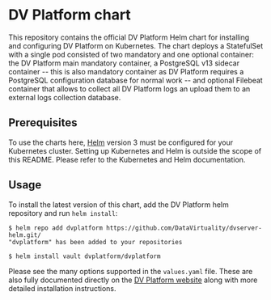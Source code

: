 # DV Platform chart

This repository contains the official DV Platform Helm chart for installing and configuring DV Platform on Kubernetes.
The chart deploys a StatefulSet with a single pod consisted of two mandatory and one optional container:
the DV Platform main mandatory container, a PostgreSQL v13 sidecar container -- this is also mandatory container
as DV Platform requires a PostgreSQL configuration database for normal work -- and optional Filebeat container
that allows to collect all DV Platform logs an upload them to an external logs collection database.


## Prerequisites

To use the charts here, [Helm](https://helm.sh/) version 3 must be configured for your
Kubernetes cluster. Setting up Kubernetes and Helm is outside the scope of
this README. Please refer to the Kubernetes and Helm documentation.


## Usage

To install the latest version of this chart, add the DV Platform helm repository
and run `helm install`:

```console
$ helm repo add dvplatform https://github.com/DataVirtuality/dvserver-helm.git/
"dvplatform" has been added to your repositories

$ helm install vault dvplatform/dvplatform
```

Please see the many options supported in the `values.yaml` file. These are also
fully documented directly on the [DV Platform website](https://docs.datavirtuality.com/v3/?l=en) along with more
detailed installation instructions.